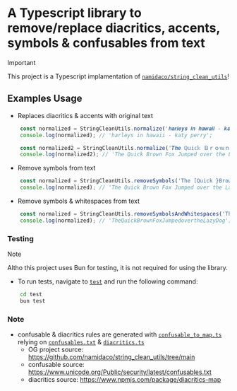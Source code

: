 # A Typescript library to remove/replace diacritics, accents, symbols & confusables from text

> [!IMPORTANT]  
> This project is a Typescript implamentation of [`namidaco/string_clean_utils`](https://github.com/namidaco/string_clean_utils/tree/main)!

## Examples Usage

- Replaces diacritics & accents with original text
```typescript
    const normalized = StringCleanUtils.normalize('𝒉𝒂𝒓𝒍𝒆𝒚𝒔 𝒊𝒏 𝒉𝒂𝒘𝒂𝒊𝒊 - 𝒌𝒂𝒕𝒚 𝒑𝒆𝒓𝒓𝒚');
    console.log(normalized); // 'harleys in hawaii - katy perry';

    const normalized2 = StringCleanUtils.normalize('𝑻𝒉𝒆 ℚ𝕦𝕚𝕔𝕜 Ｂｒｏｗｎ Fox 𝔍𝔲𝔪𝔭𝔢𝔡 ⓞⓥⓔⓡ ʇɥǝ 𝗟𝗮𝘇𝘆 𝙳𝚘𝚐');
    console.log(normalized2); // 'The Quick Brown Fox Jumped over the Lazy Dog';
```

- Remove symbols from text
```typescript
    const normalized = StringCleanUtils.removeSymbols('The [Quick }Brown Fox %Jumped over ^the Lazy @Dog');
    console.log(normalized); // 'The Quick Brown Fox Jumped over the Lazy Dog';
```
  
- Remove symbols & whitespaces from text
```typescript
    const normalized = StringCleanUtils.removeSymbolsAndWhitespaces('The [Quick }Brown Fox %Jumped over ^the Lazy @Dog');
    console.log(normalized); // 'TheQuickBrownFoxJumpedovertheLazyDog';
```

### Testing
> [!NOTE]  
> Altho this project uses Bun for testing, it is not required for using the library.

- To run tests, navigate to [`test`](./test/) and run the following command:
```bash
    cd test
    bun test
```

### Note
- confusable & diacritics rules are generated with [`confusable_to_map.ts`](./generator/confusable_to_map.ts) relying on [`confusables.txt`](https://www.unicode.org/Public/security/latest/confusables.txt) & [`diacritics.ts`](./generator/diacritics.ts)
  - OG project source: https://github.com/namidaco/string_clean_utils/tree/main
  - confusable source: https://www.unicode.org/Public/security/latest/confusables.txt 
  - diacritics source: https://www.npmjs.com/package/diacritics-map